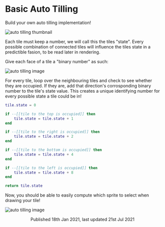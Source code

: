 # Basic Auto Tilling
Build your own auto tilling implementation!

![auto tilling thumbnail](/tutorials/auto-tilling/thumb.gif)

Each tile must keep a number, we will call this the tiles "state". Every possible combination of connected tiles will influence the tiles state in a predictible fasion, to be read later in rendering.

Give each face of a tile a "binary number" as such:

![auto tilling image](/tutorials/auto-tilling/binary.svg)

For every tile, loop over the neighbouring tiles and check to see whether they are occupied. If they are, add that direction's corrosponding binary number to the tile's state value. This creates a unique identifying number for every possible state a tile could be in!

```lua
tile.state = 0

if --[[tile to the top is occupied]] then
	tile.state = tile.state + 1
end

if --[[tile to the right is occupied]] then
	tile.state = tile.state + 2
end

if --[[tile to the bottom is occupied]] then
	tile.state = tile.state + 4
end

if --[[tile to the left is occupied]] then
	tile.state = tile.state + 8
end

return tile.state
```

Now, you should be able to easily compute which sprite to select when drawing your tile!

![auto tilling image](/tutorials/auto-tilling/tiles.svg)

<span style="text-align: center;display: block;">Published 18th Jan 2021, last updated 21st Jul 2021</span>

<!-- <div id="json">
	{
		"author": "Dot32",
		"date": "18th Jan 2021",
		"edited": "21st Jul 2021",
		"title": "Custom autotilling made easy",
		"description": "Building your own auto tilling implementation is not as hard as you thought!",
		"image": "/tutorials/auto-tilling/thumb.gif"
	}
</div> -->